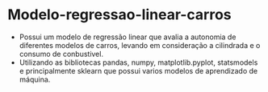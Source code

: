 # Modelo-regressao-linear-carros

  * Possui um modelo de regressão linear que avalia a autonomia de diferentes modelos de carros, levando em consideração a cilindrada e o consumo de conbustivel.
  * Utilizando as bibliotecas pandas, numpy, matplotlib.pyplot, statsmodels e principalmente sklearn que possui varios modelos de aprendizado de máquina.
